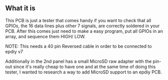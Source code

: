 ## What it is

This PCB is just a tester that comes handy if you want to check that all GPIOs, the 16 data lines plus other 7 signals, are correctly soldered in your PCB.
After this comes just need to make a easy program, put all GPIOs in an array, and sequence them HIGH/ LOW.

NOTE: This needs a 40 pin Reversed cable in order to be connected to epdiy v7

Additionally in the 2nd panel has a small MicroSD raw adapter with the pin-out since it's really cheap to have one and at the same time of doing this tester, I wanted to research a way to add MicroSD support to an epdiy PCB.

